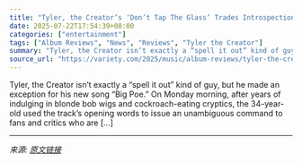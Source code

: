 ```yaml
---
title: "Tyler, the Creator’s ‘Don’t Tap The Glass’ Trades Introspection for a Low-Stakes, Seriously Fun Dance Party: Album Review"
date: 2025-07-22T17:54:39+08:00
categories: ["entertainment"]
tags: ["Album Reviews", "News", "Reviews", "Tyler the Creator"]
summary: "Tyler, the Creator isn’t exactly a “spell it out” kind of guy, but he made an exception for his new song “Big Poe.” On Monday morning, after years of indulging in blonde bob wigs and cockroach-eating "
source_url: "https://variety.com/2025/music/album-reviews/tyler-the-creator-dont-tap-the-glass-album-review-1236467020/"
---
```


Tyler, the Creator isn’t exactly a “spell it out” kind of guy, but he made an exception for his new song “Big Poe.” On Monday morning, after years of indulging in blonde bob wigs and cockroach-eating cryptics, the 34-year-old used the track’s opening words to issue an unambiguous command to fans and critics who are [&#8230;]

---

*来源: [原文链接](https://variety.com/2025/music/album-reviews/tyler-the-creator-dont-tap-the-glass-album-review-1236467020/)*
